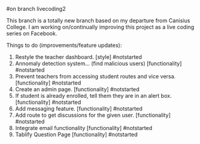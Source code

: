 #on branch livecoding2

This branch is a totally new branch based on my departure from Canisius College. I am working on/continually improving this project as a live coding series on Facebook.

Things to do (improvements/feature updates):

1. Restyle the teacher dashboard. [style] #notstarted
2. Annomaly detection system... (find malicious users) [functionality] #notstarted
3. Prevent teachers from accessing student routes and vice versa. [functionality] #notstarted
4. Create an admin page. [functionality] #notstarted
5. If student is already enrolled, tell them they are in an alert box. [functionality] #notstarted
6. Add messaging feature. [functionality] #notstarted
7. Add route to get discussions for the given user. [functionality] #notstarted
8. Integrate email functionality [functionality] #notstarted
9. Tablify Question Page [functionality] #notstarted
